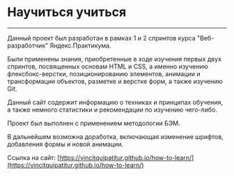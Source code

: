 # Научиться учиться
____
Данный проект был разработан в рамках 1 и 2 спринтов курса "Веб-разработчик" Яндекс.Практикума.

Были применены знания, приобретенные в ходе изучения первых двух спринтов, посвященных основам HTML и CSS, а именно изучению флексбокс-верстки, позиционированию элементов, анимации и трансформации объектов, разметке и верстке форм, а также изучению Git.

Данный сайт содержит информацию о техниках и принципах обучения, а также немного статистики и рекомендации по изучению чего-либо. 

Проект был выполнен с применением методологии БЭМ.

В дальнейшем возможна доработка, включающая изменение шрифтов, добавления формы и новой анимации.

Ссылка на сайт: [https://vincitquipatitur.github.io/how-to-learn/](https://vincitquipatitur.github.io/how-to-learn/) 


